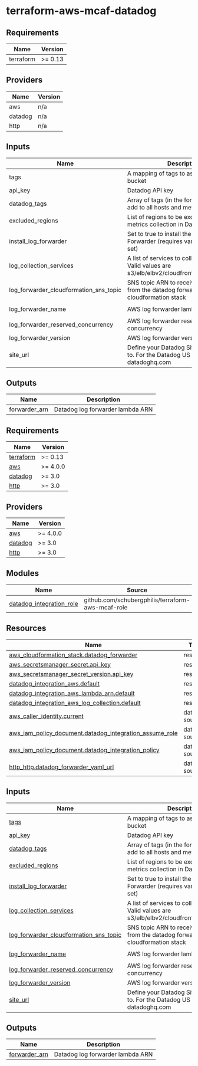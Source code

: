 # terraform-aws-mcaf-datadog

<!--- BEGIN_TF_DOCS --->
## Requirements

| Name | Version |
|------|---------|
| terraform | >= 0.13 |

## Providers

| Name | Version |
|------|---------|
| aws | n/a |
| datadog | n/a |
| http | n/a |

## Inputs

| Name | Description | Type | Default | Required |
|------|-------------|------|---------|:--------:|
| tags | A mapping of tags to assign to the bucket | `map(string)` | n/a | yes |
| api\_key | Datadog API key | `string` | `null` | no |
| datadog\_tags | Array of tags (in the form key:value) to add to all hosts and metrics | `list(string)` | `[]` | no |
| excluded\_regions | List of regions to be excluded from metrics collection in Datadog integration | `list(string)` | `[]` | no |
| install\_log\_forwarder | Set to true to install the Datadog Log Forwarder (requires var.api\_key to be set) | `bool` | `false` | no |
| log\_collection\_services | A list of services to collect logs from. Valid values are s3/elb/elbv2/cloudfront/redshift/lambda. | `list(string)` | `null` | no |
| log\_forwarder\_cloudformation\_sns\_topic | SNS topic ARN to receive stack events from the datadog forwarder cloudformation stack | `list(string)` | `null` | no |
| log\_forwarder\_name | AWS log forwarder lambda name | `string` | `"datadog-forwarder"` | no |
| log\_forwarder\_reserved\_concurrency | AWS log forwarder reserved concurrency | `number` | `null` | no |
| log\_forwarder\_version | AWS log forwarder version to install | `string` | `"latest"` | no |
| site\_url | Define your Datadog Site to send data to. For the Datadog US site, set to datadoghq.com | `string` | `"datadoghq.eu"` | no |

## Outputs

| Name | Description |
|------|-------------|
| forwarder\_arn | Datadog log forwarder lambda ARN |

<!--- END_TF_DOCS --->

<!-- BEGIN_TF_DOCS -->
## Requirements

| Name | Version |
|------|---------|
| <a name="requirement_terraform"></a> [terraform](#requirement\_terraform) | >= 0.13 |
| <a name="requirement_aws"></a> [aws](#requirement\_aws) | >= 4.0.0 |
| <a name="requirement_datadog"></a> [datadog](#requirement\_datadog) | >= 3.0 |
| <a name="requirement_http"></a> [http](#requirement\_http) | >= 3.0 |

## Providers

| Name | Version |
|------|---------|
| <a name="provider_aws"></a> [aws](#provider\_aws) | >= 4.0.0 |
| <a name="provider_datadog"></a> [datadog](#provider\_datadog) | >= 3.0 |
| <a name="provider_http"></a> [http](#provider\_http) | >= 3.0 |

## Modules

| Name | Source | Version |
|------|--------|---------|
| <a name="module_datadog_integration_role"></a> [datadog\_integration\_role](#module\_datadog\_integration\_role) | github.com/schubergphilis/terraform-aws-mcaf-role | v0.3.2 |

## Resources

| Name | Type |
|------|------|
| [aws_cloudformation_stack.datadog_forwarder](https://registry.terraform.io/providers/hashicorp/aws/latest/docs/resources/cloudformation_stack) | resource |
| [aws_secretsmanager_secret.api_key](https://registry.terraform.io/providers/hashicorp/aws/latest/docs/resources/secretsmanager_secret) | resource |
| [aws_secretsmanager_secret_version.api_key](https://registry.terraform.io/providers/hashicorp/aws/latest/docs/resources/secretsmanager_secret_version) | resource |
| [datadog_integration_aws.default](https://registry.terraform.io/providers/datadog/datadog/latest/docs/resources/integration_aws) | resource |
| [datadog_integration_aws_lambda_arn.default](https://registry.terraform.io/providers/datadog/datadog/latest/docs/resources/integration_aws_lambda_arn) | resource |
| [datadog_integration_aws_log_collection.default](https://registry.terraform.io/providers/datadog/datadog/latest/docs/resources/integration_aws_log_collection) | resource |
| [aws_caller_identity.current](https://registry.terraform.io/providers/hashicorp/aws/latest/docs/data-sources/caller_identity) | data source |
| [aws_iam_policy_document.datadog_integration_assume_role](https://registry.terraform.io/providers/hashicorp/aws/latest/docs/data-sources/iam_policy_document) | data source |
| [aws_iam_policy_document.datadog_integration_policy](https://registry.terraform.io/providers/hashicorp/aws/latest/docs/data-sources/iam_policy_document) | data source |
| [http_http.datadog_forwarder_yaml_url](https://registry.terraform.io/providers/hashicorp/http/latest/docs/data-sources/http) | data source |

## Inputs

| Name | Description | Type | Default | Required |
|------|-------------|------|---------|:--------:|
| <a name="input_tags"></a> [tags](#input\_tags) | A mapping of tags to assign to the bucket | `map(string)` | n/a | yes |
| <a name="input_api_key"></a> [api\_key](#input\_api\_key) | Datadog API key | `string` | `null` | no |
| <a name="input_datadog_tags"></a> [datadog\_tags](#input\_datadog\_tags) | Array of tags (in the form key:value) to add to all hosts and metrics | `list(string)` | `[]` | no |
| <a name="input_excluded_regions"></a> [excluded\_regions](#input\_excluded\_regions) | List of regions to be excluded from metrics collection in Datadog integration | `list(string)` | `[]` | no |
| <a name="input_install_log_forwarder"></a> [install\_log\_forwarder](#input\_install\_log\_forwarder) | Set to true to install the Datadog Log Forwarder (requires var.api\_key to be set) | `bool` | `false` | no |
| <a name="input_log_collection_services"></a> [log\_collection\_services](#input\_log\_collection\_services) | A list of services to collect logs from. Valid values are s3/elb/elbv2/cloudfront/redshift/lambda. | `list(string)` | `null` | no |
| <a name="input_log_forwarder_cloudformation_sns_topic"></a> [log\_forwarder\_cloudformation\_sns\_topic](#input\_log\_forwarder\_cloudformation\_sns\_topic) | SNS topic ARN to receive stack events from the datadog forwarder cloudformation stack | `list(string)` | `null` | no |
| <a name="input_log_forwarder_name"></a> [log\_forwarder\_name](#input\_log\_forwarder\_name) | AWS log forwarder lambda name | `string` | `"datadog-forwarder"` | no |
| <a name="input_log_forwarder_reserved_concurrency"></a> [log\_forwarder\_reserved\_concurrency](#input\_log\_forwarder\_reserved\_concurrency) | AWS log forwarder reserved concurrency | `number` | `null` | no |
| <a name="input_log_forwarder_version"></a> [log\_forwarder\_version](#input\_log\_forwarder\_version) | AWS log forwarder version to install | `string` | `"latest"` | no |
| <a name="input_site_url"></a> [site\_url](#input\_site\_url) | Define your Datadog Site to send data to. For the Datadog US site, set to datadoghq.com | `string` | `"datadoghq.eu"` | no |

## Outputs

| Name | Description |
|------|-------------|
| <a name="output_forwarder_arn"></a> [forwarder\_arn](#output\_forwarder\_arn) | Datadog log forwarder lambda ARN |
<!-- END_TF_DOCS -->